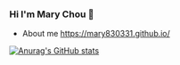 ### Hi I'm Mary Chou 👋
- About me https://mary830331.github.io/

[![Anurag's GitHub stats](https://github-readme-stats.vercel.app/api?mary830331=anuraghazra)](https://github.com/anuraghazra/github-readme-stats)

<!-- Here are some ideas to get you started:

- 🔭 I’m currently working on ...
- 🌱 I’m currently learning ...
- 👯 I’m looking to collaborate on ...
- 🤔 I’m looking for help with ...
- 💬 Ask me about ...
- 📫 How to reach me: ...
- 😄 Pronouns: ...
- ⚡ Fun fact: ... -->

